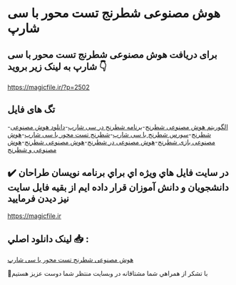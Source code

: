 # هوش مصنوعی شطرنج تست محور با سی شارپ

## برای دریافت هوش مصنوعی شطرنج تست محور با سی شارپ به لینک زیر بروید 👇

https://magicfile.ir/?p=2502

## تگ های فایل

-[الگوریتم هوش مصنوعی شطرنج](https://magicfile.ir/product/%d9%87%d9%88%d8%b4-%d9%85%d8%b5%d9%86%d9%88%d8%b9%db%8c-%d8%b4%d8%b7%d8%b1%d9%86%d8%ac-%d8%aa%d8%b3%d8%aa-%d9%85%d8%ad%d9%88%d8%b1-%d8%a8%d8%a7-%d8%b3%db%8c-%d8%b4%d8%a7%d8%b1%d9%be/)-[برنامه شطرنج در سی شارپ](https://magicfile.ir/product/%d9%87%d9%88%d8%b4-%d9%85%d8%b5%d9%86%d9%88%d8%b9%db%8c-%d8%b4%d8%b7%d8%b1%d9%86%d8%ac-%d8%aa%d8%b3%d8%aa-%d9%85%d8%ad%d9%88%d8%b1-%d8%a8%d8%a7-%d8%b3%db%8c-%d8%b4%d8%a7%d8%b1%d9%be/)-[دانلود هوش مصنوعی شطرنج](https://magicfile.ir/product/%d9%87%d9%88%d8%b4-%d9%85%d8%b5%d9%86%d9%88%d8%b9%db%8c-%d8%b4%d8%b7%d8%b1%d9%86%d8%ac-%d8%aa%d8%b3%d8%aa-%d9%85%d8%ad%d9%88%d8%b1-%d8%a8%d8%a7-%d8%b3%db%8c-%d8%b4%d8%a7%d8%b1%d9%be/)-[سورس شطرنج با سی شارپ](https://magicfile.ir/product/%d9%87%d9%88%d8%b4-%d9%85%d8%b5%d9%86%d9%88%d8%b9%db%8c-%d8%b4%d8%b7%d8%b1%d9%86%d8%ac-%d8%aa%d8%b3%d8%aa-%d9%85%d8%ad%d9%88%d8%b1-%d8%a8%d8%a7-%d8%b3%db%8c-%d8%b4%d8%a7%d8%b1%d9%be/)-[شطرنج تست محور با سی شارپ](https://magicfile.ir/product/%d9%87%d9%88%d8%b4-%d9%85%d8%b5%d9%86%d9%88%d8%b9%db%8c-%d8%b4%d8%b7%d8%b1%d9%86%d8%ac-%d8%aa%d8%b3%d8%aa-%d9%85%d8%ad%d9%88%d8%b1-%d8%a8%d8%a7-%d8%b3%db%8c-%d8%b4%d8%a7%d8%b1%d9%be/)-[هوش مصنوعی بازی شطرنج](https://magicfile.ir/product/%d9%87%d9%88%d8%b4-%d9%85%d8%b5%d9%86%d9%88%d8%b9%db%8c-%d8%b4%d8%b7%d8%b1%d9%86%d8%ac-%d8%aa%d8%b3%d8%aa-%d9%85%d8%ad%d9%88%d8%b1-%d8%a8%d8%a7-%d8%b3%db%8c-%d8%b4%d8%a7%d8%b1%d9%be/)-[هوش مصنوعی در شطرنج](https://magicfile.ir/product/%d9%87%d9%88%d8%b4-%d9%85%d8%b5%d9%86%d9%88%d8%b9%db%8c-%d8%b4%d8%b7%d8%b1%d9%86%d8%ac-%d8%aa%d8%b3%d8%aa-%d9%85%d8%ad%d9%88%d8%b1-%d8%a8%d8%a7-%d8%b3%db%8c-%d8%b4%d8%a7%d8%b1%d9%be/)-[هوش مصنوعی شطرنج](https://magicfile.ir/product/%d9%87%d9%88%d8%b4-%d9%85%d8%b5%d9%86%d9%88%d8%b9%db%8c-%d8%b4%d8%b7%d8%b1%d9%86%d8%ac-%d8%aa%d8%b3%d8%aa-%d9%85%d8%ad%d9%88%d8%b1-%d8%a8%d8%a7-%d8%b3%db%8c-%d8%b4%d8%a7%d8%b1%d9%be/)-[هوش مصنوعی و شطرنج](https://magicfile.ir/product/%d9%87%d9%88%d8%b4-%d9%85%d8%b5%d9%86%d9%88%d8%b9%db%8c-%d8%b4%d8%b7%d8%b1%d9%86%d8%ac-%d8%aa%d8%b3%d8%aa-%d9%85%d8%ad%d9%88%d8%b1-%d8%a8%d8%a7-%d8%b3%db%8c-%d8%b4%d8%a7%d8%b1%d9%be/)

## ✔️ در سايت فايل هاي ويژه اي براي برنامه نويسان طراحان دانشجويان و دانش آموزان قرار داده ايم از بقيه فايل سايت نيز ديدن فرماييد

https://magicfile.ir


## لينک دانلود اصلي 📥 :

[هوش مصنوعی شطرنج تست محور با سی شارپ](https://magicfile.ir/product/%d9%87%d9%88%d8%b4-%d9%85%d8%b5%d9%86%d9%88%d8%b9%db%8c-%d8%b4%d8%b7%d8%b1%d9%86%d8%ac-%d8%aa%d8%b3%d8%aa-%d9%85%d8%ad%d9%88%d8%b1-%d8%a8%d8%a7-%d8%b3%db%8c-%d8%b4%d8%a7%d8%b1%d9%be/) 


🙏با تشکر از همراهي شما مشتاقانه در وبسایت منتظر شما دوست عزیز هستیم

